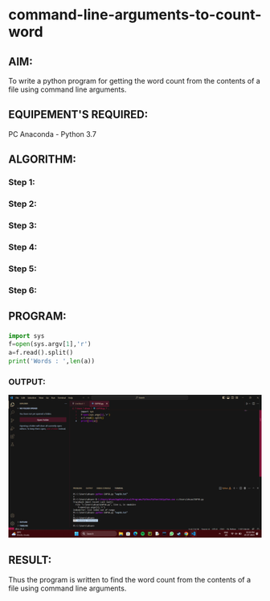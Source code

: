 # command-line-arguments-to-count-word
## AIM:
To write a python program for getting the word count from the contents of a file using command line arguments.
## EQUIPEMENT'S REQUIRED: 
PC
Anaconda - Python 3.7
## ALGORITHM: 
### Step 1:

### Step 2: 
 
### Step 3: 

### Step 4:  

### Step 5: 

### Step 6: 

## PROGRAM:
~~~Python
import sys
f=open(sys.argv[1],'r')
a=f.read().split()
print('Words : ',len(a))
~~~
### OUTPUT:

![output](/Screenshot%202023-07-25%20142841.png)

## RESULT:
Thus the program is written to find the word count from the contents of a file using command line arguments.
